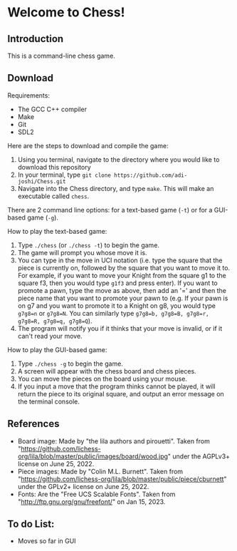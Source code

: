 # Welcome to Chess!

## Introduction

This is a command-line chess game.

## Download

Requirements:

- The GCC C++ compiler
- Make
- Git
- SDL2

Here are the steps to download and compile the game:

1. Using you terminal, navigate to the directory where you would like to download this repository
2. In your terminal, type ```git clone https://github.com/adi-joshi/Chess.git```
3. Navigate into the Chess directory, and type ```make```. This will make an executable called ```chess```.

There are 2 command line options: for a text-based game (```-t```) or for a GUI-based game (```-g```).

How to play the text-based game:

1. Type ```./chess``` (or ```./chess -t```) to begin the game.
2. The game will prompt you whose move it is.
3. You can type in the move in UCI notation (i.e. type the square that the piece is currently on, followed by the square that you want to move it to. For example, if you want to move your Knight from the square g1 to the square f3, then you would type ```g1f3``` and press enter). If you want to promote a pawn, type the move as above, then add an '=' and then the piece name that you want to promote your pawn to (e.g. If your pawn is on g7 and you want to promote it to a Knight on g8, you would type ```g7g8=n``` or ```g7g8=N```. You can similarly type ```g7g8=b, g7g8=B, g7g8=r, g7g8=R, g7g8=q, g7g8=Q```).
4. The program will notify you if it thinks that your move is invalid, or if it can't read your move.

How to play the GUI-based game:
1. Type ```./chess -g``` to begin the game.
2. A screen will appear with the chess board and chess pieces.
3. You can move the pieces on the board using your mouse.
4. If you input a move that the program thinks cannot be played, it will return the piece to its original square, and output an error message on the terminal console.

## References
- Board image: Made by "the lila authors and pirouetti". Taken from "https://github.com/lichess-org/lila/blob/master/public/images/board/wood.jpg" under the AGPLv3+ license on June 25, 2022.
- Piece images: Made by "Colin M.L. Burnett". Taken from "https://github.com/lichess-org/lila/blob/master/public/piece/cburnett" under the GPLv2+ license on June 25, 2022.
- Fonts: Are the "Free UCS Scalable Fonts". Taken from "http://ftp.gnu.org/gnu/freefont/" on Jan 15, 2023.

## To do List:
- Moves so far in GUI
